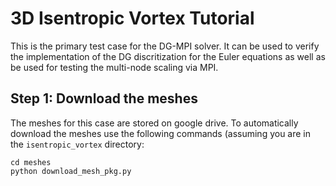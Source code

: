 # 3D Isentropic Vortex Tutorial

This is the primary test case for the DG-MPI solver. It can be used to verify the implementation of the DG discritization for the Euler equations as well as be used for testing the multi-node scaling via MPI.

## Step 1: Download the meshes

The meshes for this case are stored on google drive. To automatically download the meshes use the following commands (assuming you are in the `isentropic_vortex` directory:

   ```
   cd meshes
   python download_mesh_pkg.py
   ```
